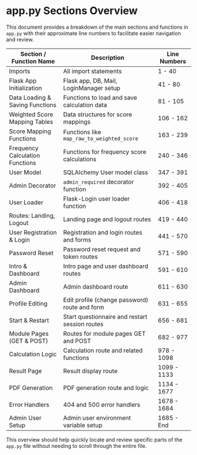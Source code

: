 # app.py Sections Overview

This document provides a breakdown of the main sections and functions in `app.py` with their approximate line numbers to facilitate easier navigation and review.

| Section / Function Name           | Description                                      | Line Numbers |
|---------------------------------|--------------------------------------------------|--------------|
| Imports                         | All import statements                            | 1 - 40       |
| Flask App Initialization        | Flask app, DB, Mail, LoginManager setup          | 41 - 80      |
| Data Loading & Saving Functions | Functions to load and save calculation data      | 81 - 105     |
| Weighted Score Mapping Tables   | Data structures for score mappings                | 106 - 162    |
| Score Mapping Functions         | Functions like `map_raw_to_weighted_score`        | 163 - 239    |
| Frequency Calculation Functions | Functions for frequency score calculations        | 240 - 346    |
| User Model                     | SQLAlchemy User model class                        | 347 - 391    |
| Admin Decorator                | `admin_required` decorator function                | 392 - 405    |
| User Loader                   | Flask-Login user loader function                   | 406 - 418    |
| Routes: Landing, Logout       | Landing page and logout routes                      | 419 - 440    |
| User Registration & Login    | Registration and login routes and forms            | 441 - 570    |
| Password Reset               | Password reset request and token routes            | 571 - 590    |
| Intro & Dashboard            | Intro page and user dashboard routes               | 591 - 610    |
| Admin Dashboard             | Admin dashboard route                               | 611 - 630    |
| Profile Editing             | Edit profile (change password) route and form      | 631 - 655    |
| Start & Restart             | Start questionnaire and restart session routes     | 656 - 681    |
| Module Pages (GET & POST)   | Routes for module pages GET and POST                | 682 - 977    |
| Calculation Logic           | Calculation route and related functions             | 978 - 1098   |
| Result Page                | Result display route                                | 1099 - 1133  |
| PDF Generation             | PDF generation route and logic                      | 1134 - 1677 |
| Error Handlers             | 404 and 500 error handlers                          | 1678 - 1684 |
| Admin User Setup           | Admin user environment variable setup              | 1685 - End   |

This overview should help quickly locate and review specific parts of the `app.py` file without needing to scroll through the entire file.